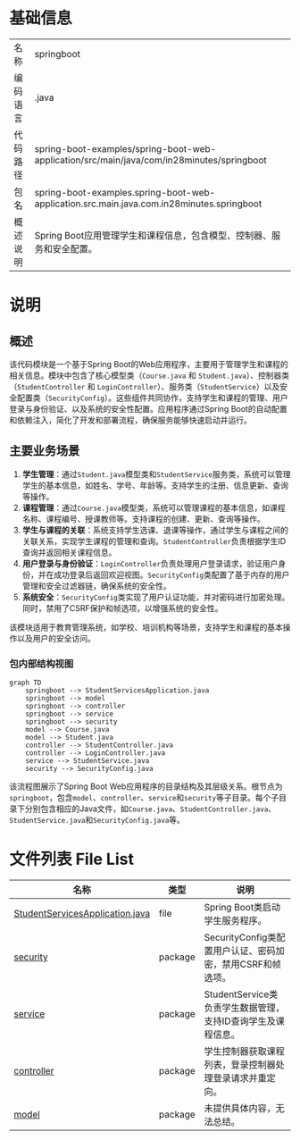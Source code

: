# 基础信息

|      |      |
|------|------|
| 名称 | springboot |
| 编码语言 | .java |
| 代码路径 | spring-boot-examples/spring-boot-web-application/src/main/java/com/in28minutes/springboot |
| 包名 | spring-boot-examples.spring-boot-web-application.src.main.java.com.in28minutes.springboot |
| 概述说明 | Spring Boot应用管理学生和课程信息，包含模型、控制器、服务和安全配置。 |

# 说明

## 概述
该代码模块是一个基于Spring Boot的Web应用程序，主要用于管理学生和课程的相关信息。模块中包含了核心模型类（`Course.java` 和 `Student.java`）、控制器类（`StudentController` 和 `LoginController`）、服务类（`StudentService`）以及安全配置类（`SecurityConfig`）。这些组件共同协作，支持学生和课程的管理、用户登录与身份验证、以及系统的安全性配置。应用程序通过Spring Boot的自动配置和依赖注入，简化了开发和部署流程，确保服务能够快速启动并运行。

## 主要业务场景
1. **学生管理**：通过`Student.java`模型类和`StudentService`服务类，系统可以管理学生的基本信息，如姓名、学号、年龄等。支持学生的注册、信息更新、查询等操作。
2. **课程管理**：通过`Course.java`模型类，系统可以管理课程的基本信息，如课程名称、课程编号、授课教师等。支持课程的创建、更新、查询等操作。
3. **学生与课程的关联**：系统支持学生选课、退课等操作，通过学生与课程之间的关联关系，实现学生课程的管理和查询。`StudentController`负责根据学生ID查询并返回相关课程信息。
4. **用户登录与身份验证**：`LoginController`负责处理用户登录请求，验证用户身份，并在成功登录后返回欢迎视图。`SecurityConfig`类配置了基于内存的用户管理和安全过滤器链，确保系统的安全性。
5. **系统安全**：`SecurityConfig`类实现了用户认证功能，并对密码进行加密处理。同时，禁用了CSRF保护和帧选项，以增强系统的安全性。

该模块适用于教育管理系统，如学校、培训机构等场景，支持学生和课程的基本操作以及用户的安全访问。


### 包内部结构视图

```mermaid
graph TD
    springboot --> StudentServicesApplication.java
    springboot --> model
    springboot --> controller
    springboot --> service
    springboot --> security
    model --> Course.java
    model --> Student.java
    controller --> StudentController.java
    controller --> LoginController.java
    service --> StudentService.java
    security --> SecurityConfig.java
```

该流程图展示了Spring Boot Web应用程序的目录结构及其层级关系。根节点为`springboot`，包含`model`、`controller`、`service`和`security`等子目录。每个子目录下分别包含相应的Java文件，如`Course.java`、`StudentController.java`、`StudentService.java`和`SecurityConfig.java`等。

# 文件列表 File List

| 名称   | 类型  | 说明 |
|-------|------|-------------|
| [StudentServicesApplication.java](StudentServicesApplication.md) | file | Spring Boot类启动学生服务程序。 |
| [security](security/_module.md) | package | SecurityConfig类配置用户认证、密码加密，禁用CSRF和帧选项。 |
| [service](service/_module.md) | package | StudentService类负责学生数据管理，支持ID查询学生及课程信息。 |
| [controller](controller/_module.md) | package | 学生控制器获取课程列表，登录控制器处理登录请求并重定向。 |
| [model](model/_module.md) | package | 未提供具体内容，无法总结。 |


